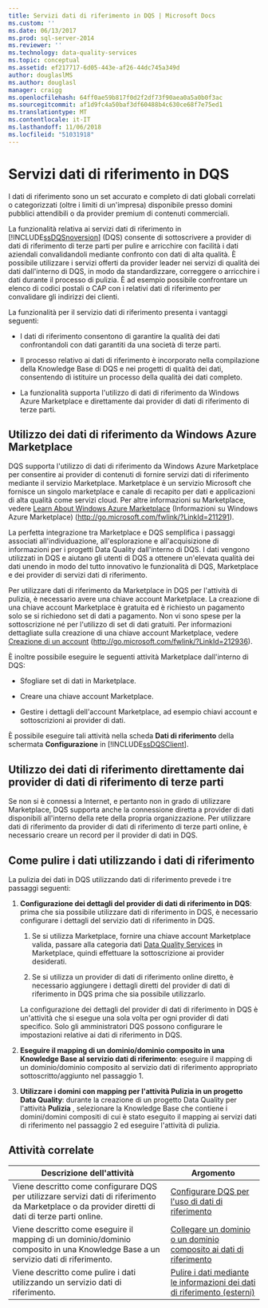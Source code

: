 ```yaml
---
title: Servizi dati di riferimento in DQS | Microsoft Docs
ms.custom: ''
ms.date: 06/13/2017
ms.prod: sql-server-2014
ms.reviewer: ''
ms.technology: data-quality-services
ms.topic: conceptual
ms.assetid: ef217717-6d05-443e-af26-44dc745a349d
author: douglaslMS
ms.author: douglasl
manager: craigg
ms.openlocfilehash: 64ff0ae59b817f0d2f2df73f90aea0a5a0b0f3ac
ms.sourcegitcommit: af1d9fc4a50baf3df60488b4c630ce68f7e75ed1
ms.translationtype: MT
ms.contentlocale: it-IT
ms.lasthandoff: 11/06/2018
ms.locfileid: "51031918"
---
```

# <a name="reference-data-services-in-dqs"></a>Servizi dati di riferimento in DQS
  I dati di riferimento sono un set accurato e completo di dati globali correlati o categorizzati (oltre i limiti di un'impresa) disponibile presso domini pubblici attendibili o da provider premium di contenuti commerciali.  
  
 La funzionalità relativa ai servizi dati di riferimento in [!INCLUDE[ssDQSnoversion](../includes/ssdqsnoversion-md.md)] (DQS) consente di sottoscrivere a provider di dati di riferimento di terze parti per pulire e arricchire con facilità i dati aziendali convalidandoli mediante confronto con dati di alta qualità. È possibile utilizzare i servizi offerti da provider leader nei servizi di qualità dei dati dall'interno di DQS, in modo da standardizzare, correggere o arricchire i dati durante il processo di pulizia. È ad esempio possibile confrontare un elenco di codici postali o CAP con i relativi dati di riferimento per convalidare gli indirizzi dei clienti.  
  
 La funzionalità per il servizio dati di riferimento presenta i vantaggi seguenti:  
  
-   I dati di riferimento consentono di garantire la qualità dei dati confrontandoli con dati garantiti da una società di terze parti.  
  
-   Il processo relativo ai dati di riferimento è incorporato nella compilazione della Knowledge Base di DQS e nei progetti di qualità dei dati, consentendo di istituire un processo della qualità dei dati completo.  
  
-   La funzionalità supporta l'utilizzo di dati di riferimento da Windows Azure Marketplace e direttamente dai provider di dati di riferimento di terze parti.  
  
##  <a name="Marketplace"></a> Utilizzo dei dati di riferimento da Windows Azure Marketplace  
 DQS supporta l'utilizzo di dati di riferimento da Windows Azure Marketplace per consentire ai provider di contenuti di fornire servizi dati di riferimento mediante il servizio Marketplace. Marketplace è un servizio Microsoft che fornisce un singolo marketplace e canale di recapito per dati e applicazioni di alta qualità come servizi cloud. Per altre informazioni su Marketplace, vedere [Learn About Windows Azure Marketplace](http://go.microsoft.com/fwlink/?LinkId=211291) (Informazioni su Windows Azure Marketplace) (http://go.microsoft.com/fwlink/?LinkId=211291).  
  
 La perfetta integrazione tra Marketplace e DQS semplifica i passaggi associati all'individuazione, all'esplorazione e all'acquisizione di informazioni per i progetti Data Quality dall'interno di DQS. I dati vengono utilizzati in DQS e aiutano gli utenti di DQS a ottenere un'elevata qualità dei dati unendo in modo del tutto innovativo le funzionalità di DQS, Marketplace e dei provider di servizi dati di riferimento.  
  
 Per utilizzare dati di riferimento da Marketplace in DQS per l'attività di pulizia, è necessario avere una chiave account Marketplace. La creazione di una chiave account Marketplace è gratuita ed è richiesto un pagamento solo se si richiedono set di dati a pagamento. Non vi sono spese per la sottoscrizione né per l'utilizzo di set di dati gratuiti. Per informazioni dettagliate sulla creazione di una chiave account Marketplace, vedere [Creazione di un account](http://go.microsoft.com/fwlink/?LinkId=212936) (http://go.microsoft.com/fwlink/?LinkId=212936).  
  
 È inoltre possibile eseguire le seguenti attività Marketplace dall'interno di DQS:  
  
-   Sfogliare set di dati in Marketplace.  
  
-   Creare una chiave account Marketplace.  
  
-   Gestire i dettagli dell'account Marketplace, ad esempio chiavi account e sottoscrizioni ai provider di dati.  
  
 È possibile eseguire tali attività nella scheda **Dati di riferimento** della schermata **Configurazione** in [!INCLUDE[ssDQSClient](../includes/ssdqsclient-md.md)].  
  
##  <a name="Direct"></a> Utilizzo dei dati di riferimento direttamente dai provider di dati di riferimento di terze parti  
 Se non si è connessi a Internet, e pertanto non in grado di utilizzare Marketplace, DQS supporta anche la connessione diretta a provider di dati disponibili all'interno della rete della propria organizzazione. Per utilizzare dati di riferimento da provider di dati di riferimento di terze parti online, è necessario creare un record per il provider di dati in DQS.  
  
##  <a name="HowToCleanse"></a> Come pulire i dati utilizzando i dati di riferimento  
 La pulizia dei dati in DQS utilizzando dati di riferimento prevede i tre passaggi seguenti:  
  
1.  **Configurazione dei dettagli del provider di dati di riferimento in DQS**: prima che sia possibile utilizzare dati di riferimento in DQS, è necessario configurare i dettagli del servizio dati di riferimento in DQS.  
  
    1.  Se si utilizza Marketplace, fornire una chiave account Marketplace valida, passare alla categoria dati [Data Quality Services](http://go.microsoft.com/fwlink/?LinkId=227587) in Marketplace, quindi effettuare la sottoscrizione ai provider desiderati.  
  
    2.  Se si utilizza un provider di dati di riferimento online diretto, è necessario aggiungere i dettagli diretti del provider di dati di riferimento in DQS prima che sia possibile utilizzarlo.  
  
     La configurazione dei dettagli del provider di dati di riferimento in DQS è un'attività che si esegue una sola volta per ogni provider di dati specifico. Solo gli amministratori DQS possono configurare le impostazioni relative ai dati di riferimento in DQS.  
  
2.  **Eseguire il mapping di un dominio/dominio composito in una Knowledge Base al servizio dati di riferimento**: eseguire il mapping di un dominio/dominio composito al servizio dati di riferimento appropriato sottoscritto/aggiunto nel passaggio 1.  
  
3.  **Utilizzare i domini con mapping per l'attività Pulizia in un progetto Data Quality**: durante la creazione di un progetto Data Quality per l'attività **Pulizia** , selezionare la Knowledge Base che contiene i domini/domini compositi di cui è stato eseguito il mapping ai servizi dati di riferimento nel passaggio 2 ed eseguire l'attività di pulizia.  
  
## <a name="related-tasks"></a>Attività correlate  
  
|Descrizione dell'attività|Argomento|  
|----------------------|-----------|  
|Viene descritto come configurare DQS per utilizzare servizi dati di riferimento da Marketplace o da provider diretti di dati di terze parti online.|[Configurare DQS per l'uso di dati di riferimento](../../2014/data-quality-services/configure-dqs-to-use-reference-data.md)|  
|Viene descritto come eseguire il mapping di un dominio/dominio composito in una Knowledge Base a un servizio dati di riferimento.|[Collegare un dominio o un dominio composito ai dati di riferimento](../../2014/data-quality-services/attach-a-domain-or-composite-domain-to-reference-data.md)|  
|Viene descritto come pulire i dati utilizzando un servizio dati di riferimento.|[Pulire i dati mediante le informazioni dei dati di riferimento &#40;esterni&#41;](../../2014/data-quality-services/cleanse-data-using-reference-data-external-knowledge.md)|  
  
  
